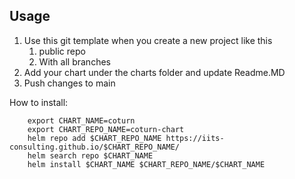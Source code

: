 ## Usage

1. Use this git template when you create a new project like this
   1. public repo
   2. With all branches
2. Add your chart under the charts folder and update Readme.MD
3. Push changes to main

How to install:

```shell
    export CHART_NAME=coturn
    export CHART_REPO_NAME=coturn-chart
    helm repo add $CHART_REPO_NAME https://iits-consulting.github.io/$CHART_REPO_NAME/
    helm search repo $CHART_NAME
    helm install $CHART_NAME $CHART_REPO_NAME/$CHART_NAME
```